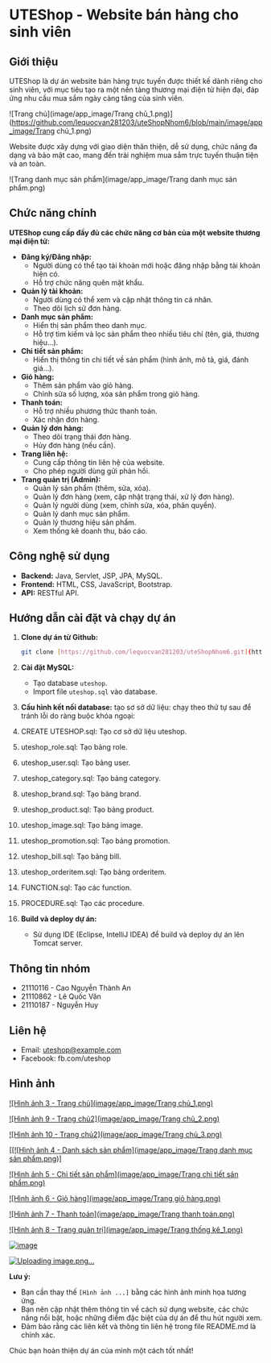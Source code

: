 # UTEShop - Website bán hàng cho sinh viên

## Giới thiệu

UTEShop là dự án website bán hàng trực tuyến được thiết kế dành riêng cho sinh viên, với mục tiêu tạo ra một nền tảng thương mại điện tử hiện đại, đáp ứng nhu cầu mua sắm ngày càng tăng của sinh viên. 

![Trang chủ](image/app_image/Trang chủ_1.png)](https://github.com/lequocvan281203/uteShopNhom6/blob/main/image/app_image/Trang chủ_1.png)  

Website được xây dựng với giao diện thân thiện, dễ sử dụng, chức năng đa dạng và bảo mật cao, mang đến trải nghiệm mua sắm trực tuyến thuận tiện và an toàn.

![Trang danh mục sản phẩm](image/app_image/Trang danh mục sản phẩm.png)

## Chức năng chính

**UTEShop cung cấp đầy đủ các chức năng cơ bản của một website thương mại điện tử:**

* **Đăng ký/Đăng nhập:**
  * Người dùng có thể tạo tài khoản mới hoặc đăng nhập bằng tài khoản hiện có.
  * Hỗ trợ chức năng quên mật khẩu.
* **Quản lý tài khoản:**
  * Người dùng có thể xem và cập nhật thông tin cá nhân.
  * Theo dõi lịch sử đơn hàng.
* **Danh mục sản phẩm:**
  * Hiển thị sản phẩm theo danh mục.
  * Hỗ trợ tìm kiếm và lọc sản phẩm theo nhiều tiêu chí (tên, giá, thương hiệu...).
* **Chi tiết sản phẩm:**
  * Hiển thị thông tin chi tiết về sản phẩm (hình ảnh, mô tả, giá, đánh giá...).
* **Giỏ hàng:**
  * Thêm sản phẩm vào giỏ hàng.
  * Chỉnh sửa số lượng, xóa sản phẩm trong giỏ hàng.
* **Thanh toán:**
  * Hỗ trợ nhiều phương thức thanh toán.
  * Xác nhận đơn hàng.
* **Quản lý đơn hàng:**
  * Theo dõi trạng thái đơn hàng.
  * Hủy đơn hàng (nếu cần).
* **Trang liên hệ:**
  * Cung cấp thông tin liên hệ của website.
  * Cho phép người dùng gửi phản hồi.
* **Trang quản trị (Admin):**
  * Quản lý sản phẩm (thêm, sửa, xóa).
  * Quản lý đơn hàng (xem, cập nhật trạng thái, xử lý đơn hàng).
  * Quản lý người dùng (xem, chỉnh sửa, xóa, phân quyền).
  * Quản lý danh mục sản phẩm.
  * Quản lý thương hiệu sản phẩm.
  * Xem thống kê doanh thu, báo cáo.

## Công nghệ sử dụng

* **Backend:** Java, Servlet, JSP, JPA, MySQL.
* **Frontend:** HTML, CSS, JavaScript, Bootstrap.
* **API:** RESTful API.

## Hướng dẫn cài đặt và chạy dự án

1. **Clone dự án từ Github:**
   ```bash
   git clone [https://github.com/lequocvan281203/uteShopNhom6.git](https://github.com/lequocvan281203/uteShopNhom6.git)
   ```
2. **Cài đặt MySQL:** 
   * Tạo database `uteshop`.
   * Import file `uteshop.sql` vào database.
3. **Cấu hình kết nối database:**
tạo sơ sở dữ liệu:
chạy theo thứ tự sau để tránh lỗi do ràng buộc khóa ngoại:
0. CREATE UTESHOP.sql: Tạo cơ sở dữ liệu uteshop.
1. uteshop_role.sql: Tạo bảng role.
2. uteshop_user.sql: Tạo bảng user.
3. uteshop_category.sql: Tạo bảng category.
4. uteshop_brand.sql: Tạo bảng brand.
5. uteshop_product.sql: Tạo bảng product.
6. uteshop_image.sql: Tạo bảng image.
7. uteshop_promotion.sql: Tạo bảng promotion.
8. uteshop_bill.sql: Tạo bảng bill.
9. uteshop_orderitem.sql: Tạo bảng orderitem.
11. FUNCTION.sql: Tạo các function.
12. PROCEDURE.sql: Tạo các procedure.

4. **Build và deploy dự án:**
   * Sử dụng IDE (Eclipse, IntelliJ IDEA) để build và deploy dự án lên Tomcat server.

## Thông tin nhóm

* 21110116 - Cao Nguyễn Thành An
* 21110862 - Lê Quốc Văn
* 21110187 - Nguyễn Huy

## Liên hệ

* Email: uteshop@example.com
* Facebook: fb.com/uteshop

## Hình ảnh

[![Hình ảnh 3 - Trang chủ](image/app_image/Trang chủ_1.png)](https://github.com/lequocvan281203/uteShopNhom6/blob/main/image/app_image/Trang%20ch%E1%BB%A7_1.png?raw=true)  

[![Hình ảnh 9 - Trang chủ2](image/app_image/Trang chủ_2.png)](https://github.com/lequocvan281203/uteShopNhom6/blob/main/image/app_image/Trang%20ch%E1%BB%A7_2.png?raw=true)  

[![Hình ảnh 10 - Trang chủ2](image/app_image/Trang chủ_3.png)](https://github.com/lequocvan281203/uteShopNhom6/blob/main/image/app_image/Trang%20ch%E1%BB%A7_3.png?raw=true)  

[[[![Hình ảnh 4 - Danh sách sản phẩm](image/app_image/Trang danh mục sản phẩm.png)]](https://github.com/lequocvan281203/uteShopNhom6/blob/main/image/app_image/Trang%20danh%20m%E1%BB%A5c%20s%E1%BA%A3n%20ph%E1%BA%A9m.png?raw=true)  

[![Hình ảnh 5 - Chi tiết sản phẩm](image/app_image/Trang chi tiết sản phẩm.png)](https://github.com/lequocvan281203/uteShopNhom6/blob/main/image/app_image/Trang%20chi%20ti%E1%BA%BFt%20s%E1%BA%A3n%20ph%E1%BA%A9m.png?raw=true)  

[![Hình ảnh 6 - Giỏ hàng](image/app_image/Trang giỏ hàng.png)](https://github.com/lequocvan281203/uteShopNhom6/blob/main/image/app_image/Trang%20gi%E1%BB%8F%20h%C3%A0ng.png?raw=true)  

[![Hình ảnh 7 - Thanh toán](image/app_image/Trang thanh toán.png)](https://github.com/lequocvan281203/uteShopNhom6/blob/main/image/app_image/Trang%20thanh%20to%C3%A1n.png?raw=true)  

[![Hình ảnh 8 - Trang quản trị](image/app_image/Trang thống kê_1.png)](https://github.com/lequocvan281203/uteShopNhom6/blob/main/image/app_image/Trang%20th%E1%BB%91ng%20k%C3%AA_1.png?raw=true)  

[![image](https://github.com/user-attachments/assets/20649916-c737-4732-b5b5-641efd92761f)](https://github.com/lequocvan281203/uteShopNhom6/blob/main/image/app_image/Trang%20th%E1%BB%91ng%20k%C3%AA_2.png?raw=true)  

[![Uploading image.png…]()](https://github.com/lequocvan281203/uteShopNhom6/blob/main/image/app_image/Trang%20qu%E1%BA%A3n%20l%C3%BD%20ng%C6%B0%E1%BB%9Di%20d%C3%B9ng.png?raw=true)  


**Lưu ý:**

* Bạn cần thay thế `[Hình ảnh ...]` bằng các hình ảnh minh họa tương ứng.
* Bạn nên cập nhật thêm thông tin về cách sử dụng website, các chức năng nổi bật, hoặc những điểm đặc biệt của dự án để thu hút người xem.
* Đảm bảo rằng các liên kết và thông tin liên hệ trong file README.md là chính xác.

Chúc bạn hoàn thiện dự án của mình một cách tốt nhất!
